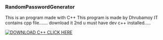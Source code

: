 ### RandomPasswordGenerator
This is an program made with C++
This program is made by Dhrubamoy 
IT contains cpp file.......
download it
2nd u must have dev c++ installed.....


[![DOWNLOAD C++ CLICK HERE](https://www.google.com/search?q=HACKER+IMG&sxsrf=APq-WBsPxX1t41i_OO460DkwGZuZ54tkig:1643532256415&tbm=isch&source=iu&ictx=1&vet=1&fir=Tu6jkwN_K5fElM%252CEB3iTdXKHQA7mM%252C_%253BQkKIq2YDs1wetM%252CN4mIchtxLxyKlM%252C_%253BAiL_JwRxzZ016M%252CN4mIchtxLxyKlM%252C_%253B9axb216VSaO4QM%252CPuWfFYNRV1d09M%252C_%253BRqc9wPWPB4eIbM%252CEB3iTdXKHQA7mM%252C_%253Br534Zqs9kR9s2M%252CWdCfjUut2aBVUM%252C_%253BMW6rHI_dt5ejOM%252C7vaDuz9dGsZJ1M%252C_%253BOp1C_VY6yITn3M%252CPuWfFYNRV1d09M%252C_%253BmfX_A43CN8Pd9M%252CEPG4YPX8ZIE47M%252C_%253Bzk6qSMSLtcQUSM%252CEPG4YPX8ZIE47M%252C_%253BvQ_7jm_lzGfkAM%252C1ylmZz2IIzOu9M%252C_%253Bff0p27MXvJBaoM%252CHitNNd__8Kl9SM%252C_&usg=AI4_-kSdM2jPU11fOhYTooILoGAKXgNE1g&sa=X&ved=2ahUKEwjxxsfiitn1AhWayjgGHf2yDXkQ9QF6BAgrEAE#imgrc=QkKIq2YDs1wetM)](https://sourceforge.net/projects/orwelldevcpp/)
